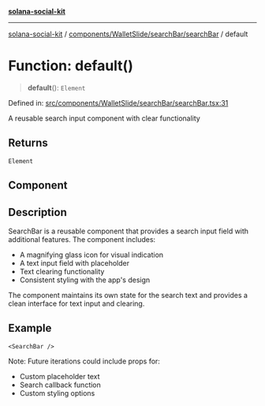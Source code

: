 [**solana-social-kit**](../../../../../README.md)

***

[solana-social-kit](../../../../../README.md) / [components/WalletSlide/searchBar/searchBar](../README.md) / default

# Function: default()

> **default**(): `Element`

Defined in: [src/components/WalletSlide/searchBar/searchBar.tsx:31](https://github.com/SendArcade/solana-social-starter/blob/98f94bb63d3814df24512365f6ae706d273e698f/src/components/WalletSlide/searchBar/searchBar.tsx#L31)

A reusable search input component with clear functionality

## Returns

`Element`

## Component

## Description

SearchBar is a reusable component that provides a search input field with
additional features. The component includes:
- A magnifying glass icon for visual indication
- A text input field with placeholder
- Text clearing functionality
- Consistent styling with the app's design

The component maintains its own state for the search text and provides
a clean interface for text input and clearing.

## Example

```tsx
<SearchBar />
```

Note: Future iterations could include props for:
- Custom placeholder text
- Search callback function
- Custom styling options
